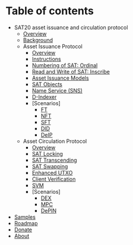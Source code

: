 # Table of contents

* SAT20 asset issuance and circulation protocol
  * [Overview](introduce.md)
  * [Background](why.md)
  * Asset Issuance Protocol
    * [Overview](issuance/readme.md)
    * [Instructions](issuance/instruct.md)
    * [Numbering of SAT: Ordinal](issuance/ordinal.md)
    * [Read and Write of SAT: Inscribe](issuance/inscribe.md)
    * [Asset Issuance Models](issuance/model.md)
    * [SAT Objects](issuance/sob.md)
    * [Name Service (SNS)](issuance/SNS.md)
    * [D-Indexer](issuance/d-indexer.md)
    * [Scenarios]
      * [FT](issuance/cases/FT.md)
      * [NFT](issuance/cases/NFT.md)
      * [SFT](issuance/cases/SFT.md)
      * [DID](issuance/cases/DID.md)
      * [DeIP](issuance/cases/DeIP.md)
  * Asset Circulation Protocol
    * [Overview](circulation/readme.md)
    * [SAT Locking](circulation/satlock.md)
    * [SAT Transcending](circulation/sattranscend.md)
    * [SAT Swapping](circulation/satswap.md)
    * [Enhanced UTXO](circulation/enUTXO.md)
    * [Client Verification](circulation/CA.md)
    * [SVM](circulation/SVM.md)
    * [Scenarios]
      * [DEX](circulation/cases/sdex.md)
      * [MPC](circulation/cases/MPC.md)
      * [DePIN](circulation/cases/DePIN.md)
* [Samples](sample.md)
* [Roadmap](roadmap.md)
* [Donate](donate.md)
* [About](about.md)